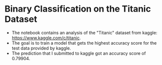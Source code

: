 # Binary Classification on the Titanic Dataset

* The notebook contains an analysis of the "Titanic" dataset from kaggle: https://www.kaggle.com/c/titanic.
* The goal is to train a model that gets the highest accuracy score for the test data provided by kaggle.
* The prediction that I submitted to kaggle got an accuracy score of 0.79904.
